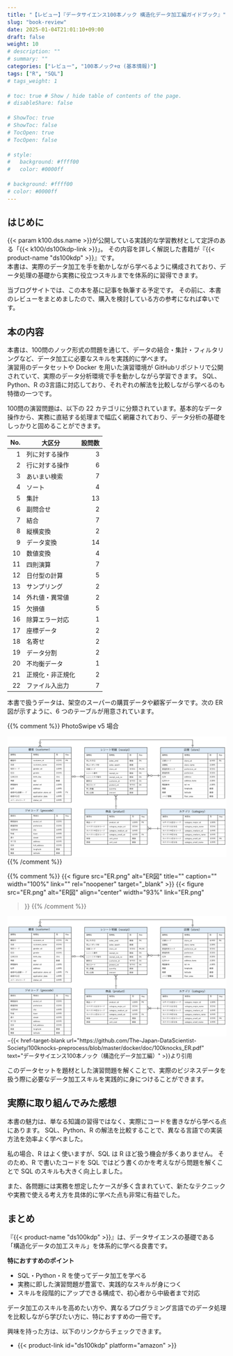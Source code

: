 ```yaml
---
title: "【レビュー】『データサイエンス100本ノック 構造化データ加工編ガイドブック』"
slug: "book-review"
date: 2025-01-04T21:01:10+09:00
draft: false
weight: 10
# description: ""
# summary: ""
categories: ["レビュー", "100本ノック+α (基本情報)"]
tags: ["R", "SQL"]
# tags_weight: 1

# toc: true # Show / hide table of contents of the page.
# disableShare: false

# ShowToc: true
# ShowToc: false
# TocOpen: true
# TocOpen: false

# style: 
#   background: #ffff00
#   color: #0000ff

# background: #ffff00
# color: #0000ff
---
```


## はじめに

{{< param k100.dss.name >}}が公開している実践的な学習教材として定評のある「{{< k100/ds100kdp-link >}}」。
その内容を詳しく解説した書籍が『{{< product-name "ds100kdp" >}}』です。  
本書は、実際のデータ加工を手を動かしながら学べるように構成されており、データ処理の基礎から実務に役立つスキルまでを体系的に習得できます。  

当ブログサイトでは、この本を基に記事を執筆する予定です。
その前に、本書のレビューをまとめましたので、購入を検討している方の参考になれば幸いです。

## 本の内容

本書は、100問のノック形式の問題を通じて、データの結合・集計・フィルタリングなど、データ加工に必要なスキルを実践的に学べます。  
演習用のデータセットや Docker を用いた演習環境が GitHubリポジトリで公開されていて、実際のデータ分析環境で手を動かしながら学習できます。
SQL、Python、R の3言語に対応しており、それぞれの解法を比較しながら学べるのも特徴の一つです。

100問の演習問題は、以下の 22 カテゴリに分類されています。基本的なデータ操作から、実務に直結する処理まで幅広く網羅されており、データ分析の基礎をしっかりと固めることができます。

| No. | 大区分              | 設問数 |
|----:|-----------------|------:|
|  1  | 列に対する操作      |   3  |
|  2  | 行に対する操作      |   6  |
|  3  | あいまい検索        |   7  |
|  4  | ソート            |   4  |
|  5  | 集計            |  13  |
|  6  | 副問合せ          |   2  |
|  7  | 結合            |   7  |
|  8  | 縦横変換          |   2  |
|  9  | データ変換        |  14  |
| 10  | 数値変換         |   4  |
| 11  | 四則演算         |   7  |
| 12  | 日付型の計算      |   5  |
| 13  | サンプリング      |   2  |
| 14  | 外れ値・異常値    |   2  |
| 15  | 欠損値          |   5  |
| 16  | 除算エラー対応    |   1  |
| 17  | 座標データ       |   2  |
| 18  | 名寄せ          |   2  |
| 19  | データ分割       |   2  |
| 20  | 不均衡データ      |   1  |
| 21  | 正規化・非正規化  |   2  |
| 22  | ファイル入出力    |   7  |

本書で扱うデータは、架空のスーパーの購買データや顧客データです。次の ER 図が示すように、6 つのテーブルが用意されています。

{{% comment %}}
PhotoSwipe v5 場合
<div class="pswp-gallery" id="gallery-base">
  <a href="ER.png" 
    data-pswp-width="1692" 
    data-pswp-height="928" 
    target="_blank">
    <img src="ER.png" alt="ER図" />
  </a>
</div>
{{% /comment %}}

{{% comment %}}
{{< figure src="ER.png" alt="ER図" title="" caption="" width="100%" link="" 
  rel="noopener" target="_blank" >}}
{{< figure 
   src="ER.png" alt="ER図" align="center" width="93%" link="ER.png"
>}}
{{% /comment %}}

<div class="gallery-image gallery-base">
  <a href="ER.png" data-width="1692" data-height="928">
    <img src="ER.png" alt="ER図" style="display: block; margin: auto;">
  </a>
</div>

<span style="font-size: 0.9em;">
−{{< href-target-blank url="https://github.com/The-Japan-DataScientist-Society/100knocks-preprocess/blob/master/docker/doc/100knocks_ER.pdf" text="データサイエンス100本ノック（構造化データ加工編）" >}}より引用
</span>

このデータセットを題材とした演習問題を解くことで、実際のビジネスデータを扱う際に必要なデータ加工スキルを実践的に身につけることができます。

## 実際に取り組んでみた感想

本書の魅力は、単なる知識の習得ではなく、実際にコードを書きながら学べる点にあります。
SQL、Python、R の解法を比較することで、異なる言語での実装方法を効率よく学べました。

私の場合、R はよく使いますが、SQL は R ほど扱う機会が多くありません。
そのため、R で書いたコードを SQL ではどう書くのかを考えながら問題を解くことで SQL のスキルも大きく向上しました。

また、各問題には実務を想定したケースが多く含まれていて、新たなテクニックや実務で使える考え方を具体的に学べた点も非常に有益でした。

## まとめ

『{{< product-name "ds100kdp" >}}』は、データサイエンスの基礎である「構造化データの加工スキル」を体系的に学べる良書です。

**特におすすめのポイント**

- SQL・Python・R を使ってデータ加工を学べる
- 実務に即した演習問題が豊富で、実践的なスキルが身につく
- スキルを段階的にアップできる構成で、初心者から中級者まで対応

データ加工のスキルを高めたい方や、異なるプログラミング言語でのデータ処理を比較しながら学びたい方に、特におすすめの一冊です。

興味を持った方は、以下のリンクからチェックできます。

- {{< product-link id="ds100kdp" platform="amazon" >}}
